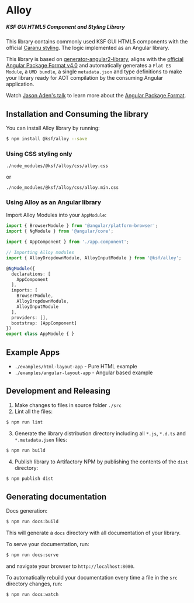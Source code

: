Alloy
===========

##### KSF GUI HTML5 Component and Styling Library

This library contains commonly used KSF GUI HTML5 components with the official [Caranu styling](https://confluence.it.keysight.com/display/guiGuild/Visual+Style+Guide+-+Both+Schemes+-+Updated?preview=/39592284/39592281/Keysight-Style_Guide2.pdf).
The logic implemented as an Angular library.


This library is based on [generator-angular2-library](https://github.com/jvandemo/generator-angular2-library), aligns with the [official Angular Package Format v4.0](https://goo.gl/AMOU5G) and automatically generates a `Flat ES Module`, a `UMD bundle`, a single `metadata.json` and type definitions to make your library ready for AOT compilation by the consuming Angular application.

Watch [Jason Aden's talk](https://www.youtube.com/watch?v=unICbsPGFIA) to learn more about the [Angular Package Format]((https://goo.gl/AMOU5G)).

## Installation and Consuming the library

You can install Alloy library by running:

```bash
$ npm install @ksf/alloy --save
```

### Using CSS styling only

```
./node_modules/@ksf/alloy/css/alloy.css
```
or
```
./node_modules/@ksf/alloy/css/alloy.min.css

```

### Using Alloy as an Angular library

Import Alloy Modules into your `AppModule`:

```typescript
import { BrowserModule } from '@angular/platform-browser';
import { NgModule } from '@angular/core';

import { AppComponent } from './app.component';

// Importing Alloy modules
import { AlloyDropdownModule, AlloyInputModule } from '@ksf/alloy';

@NgModule({
  declarations: [
    AppComponent
  ],
  imports: [
    BrowserModule,
    AlloyDropdownModule,
    AlloyInputModule
  ],
  providers: [],
  bootstrap: [AppComponent]
})
export class AppModule { }
```

## Example Apps
- `./examples/html-layout-app` - Pure HTML example
- `./examples/angular-layout-app` - Angular based example


## Development and Releasing

1. Make changes to files in source folder `./src`
2. Lint all the files:
```bash
$ npm run lint
```

3. Generate the library distribution directory including all `*.js`, `*.d.ts` and `*.metadata.json` files:
```bash
$ npm run build
```

4. Publish library to Artifactory NPM by publishing the contents of the `dist` directory:
```bash
$ npm publish dist
```

## Generating documentation

Docs generation:
```bash
$ npm run docs:build
```

This will generate a `docs` directory with all documentation of your library.

To serve your documentation, run:

```bash
$ npm run docs:serve
```

and navigate your browser to `http://localhost:8080`.

To automatically rebuild your documentation every time a file in the `src` directory changes, run:

```bash
$ npm run docs:watch
```
